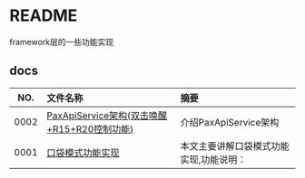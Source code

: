 # README

framework层的一些功能实现

## docs

NO.|文件名称|摘要
:--:|:--|:--
0002| [PaxApiService架构(双击唤醒+R15+R20控制功能)](docs/0002_PaxApiService架构(双击唤醒+R15+R20控制功能).md) | 介绍PaxApiService架构
0001| [口袋模式功能实现](docs/0001_口袋模式功能实现.md) | 本文主要讲解口袋模式功能实现,功能说明：
